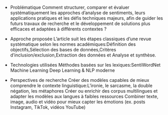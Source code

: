 - Problématique
  Comment structurer, comparer et évaluer systématiquement les approches d’analyse de sentiments, leurs applications pratiques et les défis techniques majeurs, afin de guider les futurs travaux de recherche et le développement de solutions plus efficaces et adaptées à différents contextes ?

- Approche proposée
  L’article suit les étapes classiques d’une revue systématique selon les normes académiques:Définition des objectifs,Sélection des bases de données,Critères d’inclusion/exclusion,Extraction des données et Analyse et synthèse.

- Technologies utilisées
  Méthodes basées sur les lexiques:SentiWordNet
  Machine Learning
  Deep Learning & NLP moderne

- Perspectives de recherche
  Créer des modèles capables de mieux comprendre le contexte linguistique:L’ironie, le sarcasme, la double négation, les métaphores
  Créer ou enrichir des corpus multilingues et adapter les modèles aux langues à faibles ressources
  Combiner texte, image, audio et vidéo pour mieux capter les émotions (ex. posts Instagram, TikTok, vidéos YouTube)
